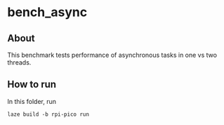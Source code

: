 # bench_async

## About

This benchmark tests performance of asynchronous tasks in one vs two threads.

## How to run

In this folder, run

    laze build -b rpi-pico run
